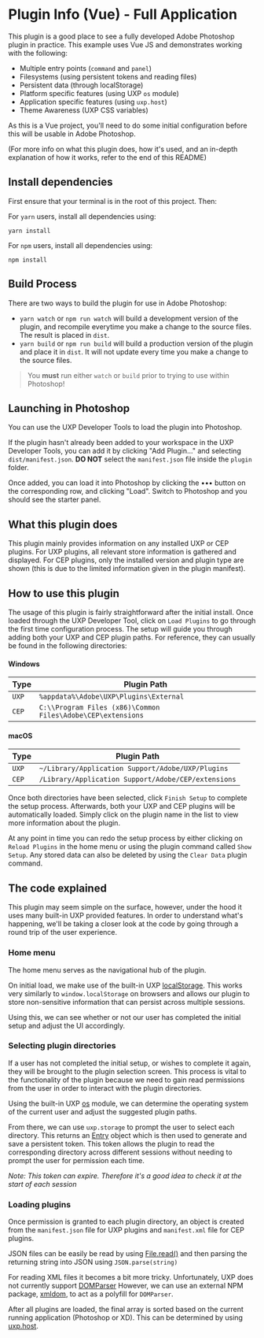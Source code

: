 # Plugin Info (Vue) - Full Application

This plugin is a good place to see a fully developed Adobe Photoshop plugin in practice. This example uses Vue JS and demonstrates working with the following:

- Multiple entry points (`command` and `panel`)
- Filesystems (using persistent tokens and reading files)
- Persistent data (through localStorage)
- Platform specific features (using UXP `os` module)
- Application specific features (using `uxp.host`)
- Theme Awareness (UXP CSS variables)

As this is a Vue project, you'll need to do some initial configuration before this will be usable in Adobe Photoshop.

(For more info on what this plugin does, how it's used, and an in-depth explanation of how it works, refer to the end of this README)

## Install dependencies

First ensure that your terminal is in the root of this project. Then:

For `yarn` users, install all dependencies using:

```
yarn install
```

For `npm` users, install all dependencies using:

```
npm install
```

## Build Process

There are two ways to build the plugin for use in Adobe Photoshop:

- `yarn watch` or `npm run watch` will build a development version of the plugin, and recompile everytime you make a change to the source files. The result is placed in `dist`.
- `yarn build` or `npm run build` will build a production version of the plugin and place it in `dist`. It will not update every time you make a change to the source files.

> You **must** run either `watch` or `build` prior to trying to use within Photoshop!

## Launching in Photoshop

You can use the UXP Developer Tools to load the plugin into Photoshop.

If the plugin hasn't already been added to your workspace in the UXP Developer Tools, you can add it by clicking "Add Plugin..." and selecting `dist/manifest.json`. **DO NOT** select the `manifest.json` file inside the `plugin` folder.

Once added, you can load it into Photoshop by clicking the ••• button on the corresponding row, and clicking "Load". Switch to Photoshop and you should see the starter panel.

## What this plugin does

This plugin mainly provides information on any installed UXP or CEP plugins. For UXP plugins, all relevant store information is gathered and displayed. For CEP plugins, only the installed version and plugin type are shown (this is due to the limited information given in the plugin manifest).

## How to use this plugin

The usage of this plugin is fairly straightforward after the initial install. Once loaded through the UXP Developer Tool, click on `Load Plugins` to go through the first time configuration process. The setup will guide you through adding both your UXP and CEP plugin paths. For reference, they can usually be found in the following directories:

#### Windows

| Type  | Plugin Path                                                 |
| ----- | ----------------------------------------------------------- |
| `UXP` | `%appdata%\Adobe\UXP\Plugins\External`                      |
| `CEP` | `C:\\Program Files (x86)\Common Files\Adobe\CEP\extensions` |

#### macOS

| Type  | Plugin Path                                         |
| ----- | --------------------------------------------------- |
| `UXP` | `~/Library/Application Support/Adobe/UXP/Plugins`   |
| `CEP` | `/Library/Application Support/Adobe/CEP/extensions` |

Once both directories have been selected, click `Finish Setup` to complete the setup process. Afterwards, both your UXP and CEP plugins will be automatically loaded. Simply click on the plugin name in the list to view more information about the plugin.

At any point in time you can redo the setup process by either clicking on `Reload Plugins` in the home menu or using the plugin command called `Show Setup`. Any stored data can also be deleted by using the `Clear Data` plugin command.

## The code explained

This plugin may seem simple on the surface, however, under the hood it uses many built-in UXP provided features. In order to understand what's happening, we'll be taking a closer look at the code by going through a round trip of the user experience.

### Home menu

The home menu serves as the navigational hub of the plugin.

On initial load, we make use of the built-in UXP [localStorage](https://www.adobe.io/photoshop/uxp/uxp/reference-js/Global%20Members/Data%20Storage/LocalStorage/). This works very similarly to `window.localStorage` on browsers and allows our plugin to store non-sensitive information that can persist across multiple sessions.

Using this, we can see whether or not our user has completed the initial setup and adjust the UI accordingly.

### Selecting plugin directories

If a user has not completed the initial setup, or wishes to complete it again, they will be brought to the plugin selection screen. This process is vital to the functionality of the plugin because we need to gain read permissions from the user in order to interact with the plugin directories.

Using the built-in UXP [os](https://www.adobe.io/photoshop/uxp/uxp/reference-js/Modules/os/OS/) module, we can determine the operating system of the current user and adjust the suggested plugin paths.

From there, we can use `uxp.storage` to prompt the user to select each directory. This returns an [Entry](https://www.adobe.io/photoshop/uxp/uxp/reference-js/Modules/uxp/Persistent%20File%20Storage/Entry/) object which is then used to generate and save a persistent token. This token allows the plugin to read the corresponding directory across different sessions without needing to prompt the user for permission each time.

_Note: This token can expire. Therefore it's a good idea to check it at the start of each session_

### Loading plugins

Once permission is granted to each plugin directory, an object is created from the `manifest.json` file for UXP plugins and `manifest.xml` file for CEP plugins.

JSON files can be easily be read by using [File.read()](https://www.adobe.io/photoshop/uxp/uxp/reference-js/Modules/uxp/Persistent%20File%20Storage/File/#readoptions) and then parsing the returning string into JSON using `JSON.parse(string)`

For reading XML files it becomes a bit more tricky. Unfortunately, UXP does not currently support [DOMParser](https://developer.mozilla.org/en-US/docs/Web/API/DOMParser) However, we can use an external NPM package, [xmldom](https://www.npmjs.com/package/xmldom), to act as a polyfill for `DOMParser`.

After all plugins are loaded, the final array is sorted based on the current running application (Photoshop or XD). This can be determined by using [uxp.host](https://www.adobe.io/photoshop/uxp/uxp/reference-js/Modules/uxp/Host%20Information/Host/).
